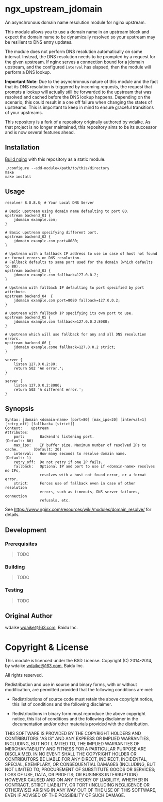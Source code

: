 # ngx_upstream_jdomain

An asynchronous domain name resolution module for nginx upstream.

This module allows you to use a domain name in an upstream block and expect the domain name
to be dynamically resolved so your upstream may be resilient to DNS entry updates.

The module does not perform DNS resolution automatically on some interval. Instead, the DNS
resolution needs to be prompted by a request for the given upstream. If nginx serves a
connection bound for a jdomain upstream, and the configured `interval` has elapsed, then
the module will perform a DNS lookup.

**Important Note**: Due to the asynchronous nature of this module and the fact that its DNS
resolution is triggered by incoming requests, the request that prompts a lookup will actually
still be forwarded to the upstream that was resolved and cached before the DNS lookup happens.
Depending on the scenario, this could result in a one off failure when changing the states of
upstreams. This is important to keep in mind to ensure graceful transitions of your upstreams.

This repository is a fork of [a repository](https://github.com/wdaike/ngx_upstream_jdomain)
originally authored by [wdaike](https://github.com/wdaike). As that project is no longer
maintained, this repository aims to be its successor and is now several features ahead.

## Installation

[Build nginx](http://nginx.org/en/docs/configure.html) with this repository as a static module.

	./configure --add-module=/path/to/this/directory
	make
	make install

## Usage

	resolver 8.8.8.8; # Your Local DNS Server

	# Basic upstream using domain name defaulting to port 80.
	upstream backend_01 {
		jdomain example.com;
	}
	
	# Basic upstream specifying different port.
	upstream backend_02 {
		jdomain example.com port=8080;
	}
	
	# Upstream with a fallback IP address to use in case of host not found or format errors on DNS resolution.
	# Fallback defaults to same port used for the domain (which defaults to 80).
	upstream backend_03 {
		jdomain example.com fallback=127.0.0.2;
	}
	
	# Upstream with fallback IP defaulting to port specified by port attribute.
	upstream backend_04  {
		jdomain example.com port=8080 fallback=127.0.0.2;
	}
	
	# Upstream with fallback IP specifying its own port to use.
	upstream backend_05 {
		jdomain example.com fallback=127.0.0.2:8080;
	}
	
	# Upstream which will use fallback for any and all DNS resolution errors.
	upstream backend_06 {
		jdomain example.come fallback=127.0.0.2 strict;
	}
	
	server {
		listen 127.0.0.2:80;
		return 502 'An error.';
	}
	
	server {
		listen 127.0.0.2:8080;
		return 502 'A different error.';
	}

## Synopsis

	Syntax: jdomain <domain-name> [port=80] [max_ips=20] [interval=1] [retry_off] [fallback= [strict]]
	Context:    upstream
	Attributes:
		port:       Backend's listening port.                                      (Default: 80)
		max_ips:    IP buffer size. Maximum number of resolved IPs to cache.       (Default: 20)
		interval:   How many seconds to resolve domain name.                       (Default: 1)
		retry_off:  Do not retry if one IP fails.
		fallback:   Optional IP and port to use if <domain-name> resolves no IPs,
		            resolves with a host not found error, or a format error.
		strict:     Forces use of fallback even in case of other resolution
		            errors, such as timeouts, DNS server failures, connection
		            refusals, etc.

See https://www.nginx.com/resources/wiki/modules/domain_resolve/ for details.

## Development

### Prerequisites

> TODO

### Building

> TODO

### Testing

> TODO

## Original Author

wdaike <wdaike@163.com>, Baidu Inc.

# Copyright & License

This module is licenced under the BSD License.
Copyright (C) 2014-2014, by wdaike <wdaike@163.com>, Baidu Inc.

All rights reserved.

Redistribution and use in source and binary forms, with or without modification, are permitted provided that the following conditions are met:

* Redistributions of source code must retain the above copyright notice, this list of conditions and the following disclaimer.

* Redistributions in binary form must reproduce the above copyright notice, this list of conditions and the following disclaimer in the documentation and/or other materials provided with the distribution.

THIS SOFTWARE IS PROVIDED BY THE COPYRIGHT HOLDERS AND CONTRIBUTORS "AS IS" AND ANY EXPRESS OR IMPLIED WARRANTIES, INCLUDING, BUT NOT LIMITED TO, THE IMPLIED WARRANTIES OF MERCHANTABILITY AND FITNESS FOR A PARTICULAR PURPOSE ARE DISCLAIMED. IN NO EVENT SHALL THE COPYRIGHT HOLDER OR CONTRIBUTORS BE LIABLE FOR ANY DIRECT, INDIRECT, INCIDENTAL, SPECIAL, EXEMPLARY, OR CONSEQUENTIAL DAMAGES (INCLUDING, BUT NOT LIMITED TO, PROCUREMENT OF SUBSTITUTE GOODS OR SERVICES; LOSS OF USE, DATA, OR PROFITS; OR BUSINESS INTERRUPTION) HOWEVER CAUSED AND ON ANY THEORY OF LIABILITY, WHETHER IN CONTRACT, STRICT LIABILITY, OR TORT (INCLUDING NEGLIGENCE OR OTHERWISE) ARISING IN ANY WAY OUT OF THE USE OF THIS SOFTWARE, EVEN IF ADVISED OF THE POSSIBILITY OF SUCH DAMAGE.


